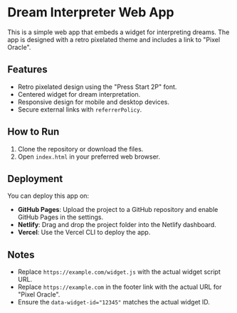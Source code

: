 # Dream Interpreter Web App

This is a simple web app that embeds a widget for interpreting dreams. The app is designed with a retro pixelated theme and includes a link to "Pixel Oracle".

## Features
- Retro pixelated design using the "Press Start 2P" font.
- Centered widget for dream interpretation.
- Responsive design for mobile and desktop devices.
- Secure external links with `referrerPolicy`.

## How to Run
1. Clone the repository or download the files.
2. Open `index.html` in your preferred web browser.

## Deployment
You can deploy this app on:
- **GitHub Pages**: Upload the project to a GitHub repository and enable GitHub Pages in the settings.
- **Netlify**: Drag and drop the project folder into the Netlify dashboard.
- **Vercel**: Use the Vercel CLI to deploy the app.

## Notes
- Replace `https://example.com/widget.js` with the actual widget script URL.
- Replace `https://example.com` in the footer link with the actual URL for "Pixel Oracle".
- Ensure the `data-widget-id="12345"` matches the actual widget ID.